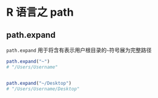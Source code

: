 # R 语言之 path

## path.expand

`path.expand` 用于将含有表示用户根目录的`~`符号展为完整路径

```R
path.expand("~")
# "/Users/Username"
```

```R

path.expand("~/Desktop")
# "/Users/Username/Desktop"
```